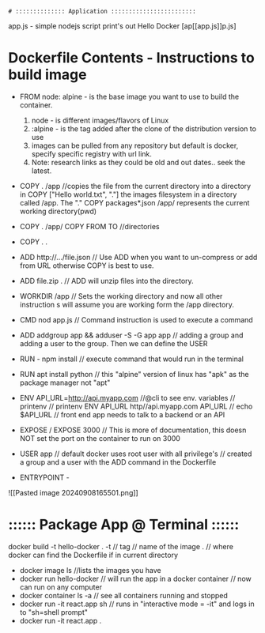 	# :::::::::::::: Application ::::::::::::::::::::::::
app.js - simple nodejs script print's out Hello Docker
[ap[[app.js]]p.js]

# Dockerfile Contents - Instructions to build image

* FROM node: alpine  - is the base image you want to use to build the container.
	1. node - is different images/flavors of Linux
	2. :alpine - is the tag added after the clone of the distribution version to use
	3. images can be pulled from any repository but default is docker, specify specific registry with url link.
	4. Note: research links as they could be old and out dates.. seek the latest.

* COPY . /app                                   //copies the file from the current directory into a directory in  COPY  ["Hello world.txt", "."]            the images filesystem in a directory called /app. The "."         COPY packages*.json /app/            represents the current working directory(pwd)
* COPY . /app/                                  COPY FROM TO  //directories
* COPY . .
* ADD http://.../file.json                  // Use ADD when you want to un-compress or add from URL 
	                            otherwise COPY is best to use.
* ADD file.zip .                                // ADD will unzip files into the directory.
	

* WORKDIR /app // Sets the working directory and now all other instruction s will assume you are working form the /app directory.
 
* CMD nod app.js  // Command instruction is used to execute a command
* ADD addgroup app && adduser -S -G app app     // adding a group and adding a user to the                                                                                        group.  Then we can define the USER
* RUN -  npm install                                                   // execute command that would run in the                                                                                        terminal
* RUN apt install python                                            // this "alpine" version of linux has "apk" as                                                                                       the package manager not "apt"
* ENV API_URL=http://api.myapp.com         //@cli to see env. variables // printenv //  printenv     ENV  API_URL http//api.myapp.com             API_URL  // echo $API_URL // front end app needs                                                                         to talk to a backend or an API
* EXPOSE <PORT> / EXPOSE 3000               // This is more of documentation, this doesn NOT set                                                                        the port on the container to run on 3000



* USER app                                                   //  default docker uses root user with all privilege's //                                                                          created a group and a user with the ADD command in                                                                      the Dockerfile 

* ENTRYPOINT - 

![[Pasted image 20240908165501.png]]

# :::::: Package App @ Terminal ::::::

docker build -t hello-docker .
 -t  // tag
 <hello-docker> // name of the image
 . // where docker can find the Dockerfile if in current directory

* docker image ls                                      //lists the images you have
* docker run hello-docker                        // will run the app in a docker container // now can run                                                                         on any computer
* docker container ls -a                           // see all containers running and stopped
* docker run -it react.app sh                   // runs in "interactive mode = -it" and logs in to "sh=shell                                                                    prompt"
* docker run -it react.app .
